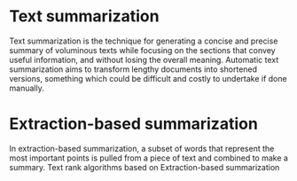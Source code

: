 # Text summarization
Text summarization is the technique for generating a concise and precise summary of voluminous texts while focusing on the sections that convey useful information, and without losing the overall meaning.
Automatic text summarization aims to transform lengthy documents into shortened versions, something which could be difficult and costly to undertake if done manually.

# Extraction-based summarization
In extraction-based summarization, a subset of words that represent the most important points is pulled from a piece of text and combined to make a summary.
Text rank algorithms based on Extraction-based summarization
